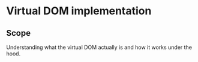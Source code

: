 # Virtual DOM implementation

## Scope
Understanding what the virtual DOM actually is and how it works under the hood.
